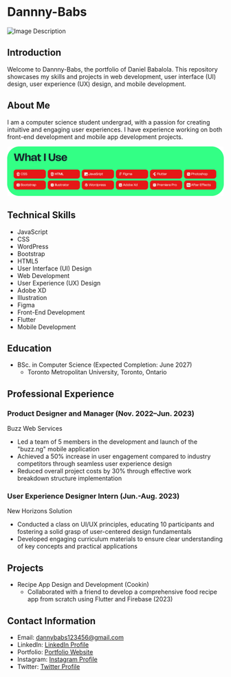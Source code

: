 # Dannny-Babs

![Image Description](public/images/hero.png)

## Introduction
Welcome to Dannny-Babs, the portfolio of Daniel Babalola. This repository showcases my skills and projects in web development, user interface (UI) design, user experience (UX) design, and mobile development.

## About Me
I am a computer science student undergrad, with a passion for creating intuitive and engaging user experiences. I have experience working on both front-end development and mobile app development projects.

![Image Description](public/images/tools.png)
## Technical Skills
- JavaScript
- CSS
- WordPress
- Bootstrap
- HTML5
- User Interface (UI) Design
- Web Development
- User Experience (UX) Design
- Adobe XD
- Illustration
- Figma
- Front-End Development
- Flutter
- Mobile Development

## Education
- BSc. in Computer Science (Expected Completion: June 2027)
    - Toronto Metropolitan University, Toronto, Ontario

## Professional Experience
### Product Designer and Manager (Nov. 2022–Jun. 2023)
Buzz Web Services
- Led a team of 5 members in the development and launch of the "buzz.ng" mobile application
- Achieved a 50% increase in user engagement compared to industry competitors through seamless user experience design
- Reduced overall project costs by 30% through effective work breakdown structure implementation

### User Experience Designer Intern (Jun.-Aug. 2023)
New Horizons Solution
- Conducted a class on UI/UX principles, educating 10 participants and fostering a solid grasp of user-centered design fundamentals
- Developed engaging curriculum materials to ensure clear understanding of key concepts and practical applications

## Projects
- Recipe App Design and Development (Cookin)
    - Collaborated with a friend to develop a comprehensive food recipe app from scratch using Flutter and Firebase (2023)



## Contact Information
- Email: dannybabs123456@gmail.com
- LinkedIn: [LinkedIn Profile](https://www.linkedin.com/in/daniel-babalola)
- Portfolio: [Portfolio Website](https://dammydev.netlify.app)
- Instagram: [Instagram Profile](https://www.instagram.com/dammythedesigner)
- Twitter: [Twitter Profile](https://www.x.com/kng_lax)

